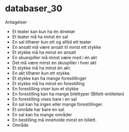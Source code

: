 # databaser_30

Antagelser
- Et teater kan kun ha én direktør
- Et teater må ha minst én sal
- En sal tilhører kun ett og alltid ett teater
- En ansatt må være ansatt til minst ett stykke
- Et stykke må ha minst en ansatt
- En skuespiller må minst være med i én akt
- Det må være minst en skuspiller i hver akt
- Et stykke må ha minst én akt.
- En akt tilhører kun ett stykke.
- Et stykke kan ha mange forestillinger
- Et stykke må ha minst en forestilling
- En forestilling viser kun et stykke
- En forestilling kan ha mange bilettyper (Billett-entiteten)
- En forestilling vises bare i en sal
- En sal kan ha ingen eller mange forestillinger. 
- Et område har bare en sal. 
- En sal kan ha mange områder
- En bestilling må inneholde minst en billett.
- Område 